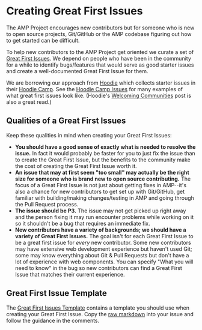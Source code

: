 # Creating Great First Issues

The AMP Project encourages new contributors but for someone who is new to open source projects, Git/GitHub or the AMP codebase figuring out how to get started can be difficult.

To help new contributors to the AMP Project get oriented we curate a set of [Great First Issues](https://github.com/ampproject/amphtml/issues?q=is%3Aopen+is%3Aissue+label%3A%22Great+First+Issues%22).  We depend on people who have been in the community for a while to identify bugs/features that would serve as good starter issues and create a well-documented Great First Issue for them.

We are borrowing our approach from [Hoodie](http://hood.ie/) which collects starter issues in their [Hoodie Camp](https://github.com/hoodiehq/camp).  See the [Hoodie Camp Issues](https://github.com/hoodiehq/camp/issues) for many examples of what great first issues look like.  (Hoodie's [Welcoming Communities](http://hood.ie/blog/welcoming-communities.html) post is also a great read.)

## Qualities of a Great First Issues

Keep these qualities in mind when creating your Great First Issues:

* **You should have a good sense of exactly what is needed to resolve the issue.**  In fact it would probably be faster for you to just fix the issue than to create the Great First Issue, but the benefits to the community make the cost of creating the Great First Issue worth it.
* **An issue that may at first seem "too small" may actually be the right size for someone who is brand new to open source contributing.**  The focus of a Great First Issue is not just about getting fixes in AMP--it's also a chance for new contributors to get set up with Git/GitHub, get familiar with building/making changes/testing in AMP and going through the Pull Request process.
* **The issue should be P3.**  The issue may not get picked up right away and the person fixing it may run encounter problems while working on it so it shouldn't be a bug that requires an immediate fix.
* **New contributors have a variety of backgrounds; we should have a variety of Great First Issues.**  The goal isn't for each Great First Issue to be a great first issue for _every_ new contributor.  Some new contributors may have extensive web development experience but haven't used Git; some may know everything about Git & Pull Requests but don't have a lot of experience with web components.  You can specify "What you will need to know" in the bug so new contributors can find a Great First Issue that matches their current experience.

## Great First Issue Template

The [Great First Issues Template](great-first-issues-template.md) contains a template you should use when creating your Great First Issue.  Copy the [raw markdown](https://raw.githubusercontent.com/ampproject/amphtml/master/contributing/great-first-issues-template.md) into your issue and follow the guidance in the comments.
